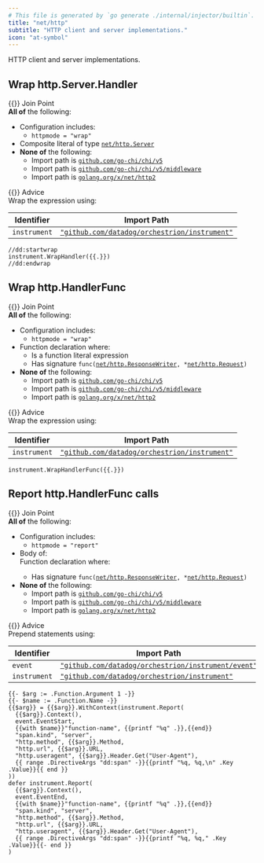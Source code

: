 ```yaml
---
# This file is generated by `go generate ./internal/injector/builtin`. DO NOT EDIT.
title: "net/http"
subtitle: "HTTP client and server implementations."
icon: "at-symbol"
---
```

HTTP client and server implementations.

## Wrap http.Server.Handler

<div class="hextra-cards hx-mt-4 hx-gap-4 hx-grid" style="--hextra-cards-grid-cols: 1;">
  <div class="hextra-card hx-group hx-flex hx-flex-col hx-justify-start hx-overflow-hidden hx-rounded-lg hx-border hx-border-gray-200 hx-text-current hx-no-underline dark:hx-shadow-none hover:hx-shadow-gray-100 dark:hover:hx-shadow-none hx-shadow-gray-100 active:hx-shadow-sm active:hx-shadow-gray-200 hx-transition-all hx-duration-200">
    <div>
      <span class="hextra-card-icon hx-flex hx-font-semibold hx-items-start hx-gap-2 hx-p-4 hx-text-gray-700 hover:hx-text-gray-900 dark:hx-text-neutral-200 dark:hover:hx-text-neutral-50">
        {{<iconSVG "search-circle">}} Join Point
      </span>
      <div class="hextra-card-subtitle hx-font-normal hx-px-4 hx-mb-4 hx-mt-2"><strong>All of</strong> the following:
<ul>
<li>Configuration includes:
<ul>
<li><code>httpmode = "wrap"</code></li>
</ul>
</li><li>Composite literal of type <code><a href="http://pkg.go.dev/net/http#Server" target="_blank" rel="noopener">net/http<wbr>.Server</a></code></li><li><strong>None of</strong> the following:
<ul>
<li>Import path is <a href="http://pkg.go.dev/github.com/go-chi/chi/v5" target="_blank" rel="noopener"><code>github.com/go-chi/chi/v5</code></a></li>
<li>Import path is <a href="http://pkg.go.dev/github.com/go-chi/chi/v5/middleware" target="_blank" rel="noopener"><code>github.com/go-chi/chi/v5/middleware</code></a></li>
<li>Import path is <a href="http://pkg.go.dev/golang.org/x/net/http2" target="_blank" rel="noopener"><code>golang.org/x/net/http2</code></a></li>
</ul>
</li></ul>
</div>
    </div>
    <div class="hx-border-t">
      <span class="hextra-card-icon hx-flex hx-font-semibold hx-items-start hx-gap-2 hx-p-4 hx-text-gray-700 hover:hx-text-gray-900 dark:hx-text-neutral-200 dark:hover:hx-text-neutral-50">
        {{<iconSVG "chip">}} Advice
      </span>
      <div class="hextra-card-subtitle hx-font-normal hx-px-4 hx-mb-4 hx-mt-2">Wrap the expression using: 

Identifier | Import Path
---|---
<code>instrument</code>|<a href="http://pkg.go.dev/github.com/datadog/orchestrion/instrument" target="_blank" rel="noopener"><code>"github.com/datadog/orchestrion/instrument"</code></a>


```go-template
//dd:startwrap
instrument.WrapHandler({{.}})
//dd:endwrap
```

</div>
    </div>
  </div>
</div>

## Wrap http.HandlerFunc

<div class="hextra-cards hx-mt-4 hx-gap-4 hx-grid" style="--hextra-cards-grid-cols: 1;">
  <div class="hextra-card hx-group hx-flex hx-flex-col hx-justify-start hx-overflow-hidden hx-rounded-lg hx-border hx-border-gray-200 hx-text-current hx-no-underline dark:hx-shadow-none hover:hx-shadow-gray-100 dark:hover:hx-shadow-none hx-shadow-gray-100 active:hx-shadow-sm active:hx-shadow-gray-200 hx-transition-all hx-duration-200">
    <div>
      <span class="hextra-card-icon hx-flex hx-font-semibold hx-items-start hx-gap-2 hx-p-4 hx-text-gray-700 hover:hx-text-gray-900 dark:hx-text-neutral-200 dark:hover:hx-text-neutral-50">
        {{<iconSVG "search-circle">}} Join Point
      </span>
      <div class="hextra-card-subtitle hx-font-normal hx-px-4 hx-mb-4 hx-mt-2"><strong>All of</strong> the following:
<ul>
<li>Configuration includes:
<ul>
<li><code>httpmode = "wrap"</code></li>
</ul>
</li><li>Function declaration where:
<ul>
<li>Is a function literal expression</li>
<li>Has signature <code>func(<a href="http://pkg.go.dev/net/http#ResponseWriter" target="_blank" rel="noopener">net/http<wbr>.ResponseWriter</a>, *<a href="http://pkg.go.dev/net/http#Request" target="_blank" rel="noopener">net/http<wbr>.Request</a>)</code></li>
</ul>
</li><li><strong>None of</strong> the following:
<ul>
<li>Import path is <a href="http://pkg.go.dev/github.com/go-chi/chi/v5" target="_blank" rel="noopener"><code>github.com/go-chi/chi/v5</code></a></li>
<li>Import path is <a href="http://pkg.go.dev/github.com/go-chi/chi/v5/middleware" target="_blank" rel="noopener"><code>github.com/go-chi/chi/v5/middleware</code></a></li>
<li>Import path is <a href="http://pkg.go.dev/golang.org/x/net/http2" target="_blank" rel="noopener"><code>golang.org/x/net/http2</code></a></li>
</ul>
</li></ul>
</div>
    </div>
    <div class="hx-border-t">
      <span class="hextra-card-icon hx-flex hx-font-semibold hx-items-start hx-gap-2 hx-p-4 hx-text-gray-700 hover:hx-text-gray-900 dark:hx-text-neutral-200 dark:hover:hx-text-neutral-50">
        {{<iconSVG "chip">}} Advice
      </span>
      <div class="hextra-card-subtitle hx-font-normal hx-px-4 hx-mb-4 hx-mt-2">Wrap the expression using: 

Identifier | Import Path
---|---
<code>instrument</code>|<a href="http://pkg.go.dev/github.com/datadog/orchestrion/instrument" target="_blank" rel="noopener"><code>"github.com/datadog/orchestrion/instrument"</code></a>


```go-template
instrument.WrapHandlerFunc({{.}})
```

</div>
    </div>
  </div>
</div>

## Report http.HandlerFunc calls

<div class="hextra-cards hx-mt-4 hx-gap-4 hx-grid" style="--hextra-cards-grid-cols: 1;">
  <div class="hextra-card hx-group hx-flex hx-flex-col hx-justify-start hx-overflow-hidden hx-rounded-lg hx-border hx-border-gray-200 hx-text-current hx-no-underline dark:hx-shadow-none hover:hx-shadow-gray-100 dark:hover:hx-shadow-none hx-shadow-gray-100 active:hx-shadow-sm active:hx-shadow-gray-200 hx-transition-all hx-duration-200">
    <div>
      <span class="hextra-card-icon hx-flex hx-font-semibold hx-items-start hx-gap-2 hx-p-4 hx-text-gray-700 hover:hx-text-gray-900 dark:hx-text-neutral-200 dark:hover:hx-text-neutral-50">
        {{<iconSVG "search-circle">}} Join Point
      </span>
      <div class="hextra-card-subtitle hx-font-normal hx-px-4 hx-mb-4 hx-mt-2"><strong>All of</strong> the following:
<ul>
<li>Configuration includes:
<ul>
<li><code>httpmode = "report"</code></li>
</ul>
</li><li>Body of:<div>Function declaration where:
<ul>
<li>Has signature <code>func(<a href="http://pkg.go.dev/net/http#ResponseWriter" target="_blank" rel="noopener">net/http<wbr>.ResponseWriter</a>, *<a href="http://pkg.go.dev/net/http#Request" target="_blank" rel="noopener">net/http<wbr>.Request</a>)</code></li>
</ul>
</div></li><li><strong>None of</strong> the following:
<ul>
<li>Import path is <a href="http://pkg.go.dev/github.com/go-chi/chi/v5" target="_blank" rel="noopener"><code>github.com/go-chi/chi/v5</code></a></li>
<li>Import path is <a href="http://pkg.go.dev/github.com/go-chi/chi/v5/middleware" target="_blank" rel="noopener"><code>github.com/go-chi/chi/v5/middleware</code></a></li>
<li>Import path is <a href="http://pkg.go.dev/golang.org/x/net/http2" target="_blank" rel="noopener"><code>golang.org/x/net/http2</code></a></li>
</ul>
</li></ul>
</div>
    </div>
    <div class="hx-border-t">
      <span class="hextra-card-icon hx-flex hx-font-semibold hx-items-start hx-gap-2 hx-p-4 hx-text-gray-700 hover:hx-text-gray-900 dark:hx-text-neutral-200 dark:hover:hx-text-neutral-50">
        {{<iconSVG "chip">}} Advice
      </span>
      <div class="hextra-card-subtitle hx-font-normal hx-px-4 hx-mb-4 hx-mt-2">Prepend statements using: 

Identifier | Import Path
---|---
<code>event</code>|<a href="http://pkg.go.dev/github.com/datadog/orchestrion/instrument/event" target="_blank" rel="noopener"><code>"github.com/datadog/orchestrion/instrument/event"</code></a>
<code>instrument</code>|<a href="http://pkg.go.dev/github.com/datadog/orchestrion/instrument" target="_blank" rel="noopener"><code>"github.com/datadog/orchestrion/instrument"</code></a>


```go-template
{{- $arg := .Function.Argument 1 -}}
{{- $name := .Function.Name -}}
{{$arg}} = {{$arg}}.WithContext(instrument.Report(
  {{$arg}}.Context(),
  event.EventStart,
  {{with $name}}"function-name", {{printf "%q" .}},{{end}}
  "span.kind", "server",
  "http.method", {{$arg}}.Method,
  "http.url", {{$arg}}.URL,
  "http.useragent", {{$arg}}.Header.Get("User-Agent"),
  {{ range .DirectiveArgs "dd:span" -}}{{printf "%q, %q,\n" .Key .Value}}{{ end }}
))
defer instrument.Report(
  {{$arg}}.Context(),
  event.EventEnd,
  {{with $name}}"function-name", {{printf "%q" .}},{{end}}
  "span.kind", "server",
  "http.method", {{$arg}}.Method,
  "http.url", {{$arg}}.URL,
  "http.useragent", {{$arg}}.Header.Get("User-Agent"),
  {{ range .DirectiveArgs "dd:span" -}}{{printf "%q, %q," .Key .Value}}{{- end }}
)
```

</div>
    </div>
  </div>
</div>
